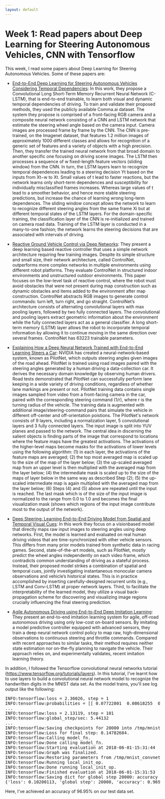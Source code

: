 ```yaml
---
layout: default
---
```

# Week 1: Read papers about Deep Learning for Steering Autonomous Vehicles, CNN with Tensorflow


This week, I read some papers about Deep Learning for Steering Autonomous Vehicles. Some of these papers are: 

* [End-to-End Deep Learning for Steering Autonomous Vehicles Considering Temporal Dependencies](https://arxiv.org/pdf/1710.03804.pdf): In this work, they propose a Convolutional Long Short-Term Memory Recurrent Neural Network (C-LSTM), that is end-to-end trainable, to learn both visual and dynamic temporal dependencies of driving. To train and validate their proposed methods, they used the publicly available Comma.ai dataset. The system they propose is comprised of a front-facing RGB camera and a composite neural network consisting of a CNN and LSTM network that estimate the steering wheel angle based on the camera input. Camera images are processed frame by frame by the CNN. The CNN is pre-trained, on the Imagenet dataset, that features 1.2 million images of approximately 1000 different classes and allows for recognition of a generic set of features and a variety of objects with a high precision. Then, they transfer the trained neural network from that broad domain to another specific one focusing on driving scene images. The LSTM then processes a sequence of w fixed-length feature vectors (sliding window) from the CNN. In turn, the LSTM layers learn to recognize temporal dependences leading to a steering decision Yt based on the inputs from Xt−w to Xt. Small values of t lead to faster reactions, but the network learns only short-term dependences and susceptibility for individually misclassified frames increases. Whereas large values of t lead to a smoother behavior, and hence more stable steering predictions, but increase the chance of learning wrong long-term dependences. The sliding window concept allows the network to learn to recognize different steering angles from the same frame Xi but at different temporal states of the LSTM layers. For the domain-specific training, the classification layer of the CNN is re-initialized and trained on camera road data. Training of the LSTM layer is conducted in a many-to-one fashion; the network learns the steering decisions that are associated with intervals of driving.

* [Reactive Ground Vehicle Control via Deep Networks](https://pdfs.semanticscholar.org/ec17/ec40bb48ec396c626506b6fe5386a614d1c7.pdf): They present a deep learning based reactive controller that uses a simple network architecture requiring few training images. Despite its simple structure and small size, their network architecture, called ControlNet, outperforms more complex networks in multiple environments using different robot platforms. They evaluate ControlNet in structured indoor environments and unstructured outdoor environments. This paper focuses on the low-level task of reactive control, where the robot must avoid obstacles that were not present during map construction such as dynamic obstacles and items added to the environment after map construction. ControlNet abstracts RGB images to generate control commands: turn left, turn right, and go straight. ControlNet’s architecture consists of alternating convolutional layers with max pooling layers, followed by two fully connected layers. The convolutional and pooling layers extract geometric information about the environment while the fully connected layers act as a general classifier. A long short-term memory (LSTM) layer allows the robot to incorporate temporal information by allowing it to continue moving in the same direction over several frames. ControlNet has 63223 trainable parameters.

* [Explaining How a Deep Neural Network Trained with End-to-End Learning Steers a Car](https://arxiv.org/pdf/1704.07911.pdf): NVIDIA has created a neural-network-based system, known as PilotNet, which outputs steering angles given images of the road ahead. PilotNet is trained using road images paired with the steering angles generated by a human driving a data-collection car. It derives the necessary domain knowledge by observing human drivers. Road tests demonstrated that PilotNet can successfully perform lane keeping in a wide variety of driving conditions, regardless of whether lane markings are present or not. PilotNet training data contains single images sampled from video from a front-facing camera in the car, paired with the corresponding steering command (1/r), where r is the turning radius of the vehicle. The training data is augmented with additional image/steering-command pairs that simulate the vehicle in different off-center and off-orientation poistions. The PilotNet's network consists of 9 layers, including a normalization layer, 5 convolutional layers and 3 fully connected layers. The input image is split into YUV planes and passed to the network. The central idea in discerning the salient objects is finding parts of the image that correspond to locations where the feature maps have the greatest activations. The activations of the higher-level maps become masks for the activations of lower levels using the following algorithm: (1) in each layer, the activations of the feature maps are averaged; (2) the top most averaged map is scaled up to the size of the map of the layer below; (3) the up-scaled averaged map from an upper level is then multiplied with the averaged map from the layer below; (4) the intermediate mask is scaled up to the size of the maps of layer below in the same way as described Step (2); (5) the up-scaled intermediate map is again multiplied with the averaged map from the layer below; (6) Steps (4) and (5) above are repeated until the input is reached. The last mask which is of the size of the input image is normalized to the range from 0.0 to 1.0 and becomes the final visualization mask (shows which regions of the input image contribute most to the output of the network).

* [Deep Steering: Learning End-to-End Driving Model from Spatial and Temporal Visual Cues](https://arxiv.org/pdf/1708.03798.pdf): In this work they focus on a visionbased model that directly maps raw input images to steering angles using deep networks. First, the model is learned and evaluated on real human driving videos that are time-synchronized with other vehicle sensors. This differs from many prior models trained from synthetic data in racing games. Second, state-of-the-art models, such as PilotNet, mostly predict the wheel angles independently on each video frame, which contradicts common understanding of driving as a stateful process. Instead, their proposed model strikes a combination of spatial and temporal cues, jointly investigating instantaneous monocular camera observations and vehicle’s historical states. This is in practice accomplished by inserting carefully-designed recurrent units (e.g., LSTM and Conv-LSTM) at proper network layers. Third, to facilitate the interpretability of the learned model, they utilize a visual back-propagation scheme for discovering and visualizing image regions crucially influencing the final steering prediction. 

* [Agile Autonomous Driving using End-to-End Deep Imitation Learning](https://arxiv.org/pdf/1709.07174.pdf): They present an end-to-end imitation learning system for agile, off-road autonomous driving using only low-cost on-board sensors. By imitating a model predictive controller equipped with advanced sensors, they train a deep neural network control policy to map raw, high-dimensional observations to continuous steering and throttle commands. Compared with recent approaches to similar tasks, their method requires neither state estimation nor on-the-fly planning to navigate the vehicle. Their approach relies on, and experimentally validates, recent imitation learning theory.


In addition, I followed the Tensorflow convolutional neural networks tutorial (https://www.tensorflow.org/tutorials/layers). In this tutorial, I've learnt how to use layers to build a convolutional neural network model to recognize the handwritten digits in the MNIST data set. As the model trains, you'll see log output like the following: 

<pre>
INFO:tensorflow:loss = 2.36026, step = 1
INFO:tensorflow:probabilities = [[ 0.07722801  0.08618255  0.09256398, ...]]
...
INFO:tensorflow:loss = 2.13119, step = 101
INFO:tensorflow:global_step/sec: 5.44132
...
INFO:tensorflow:Saving checkpoints for 20000 into /tmp/mnist_convnet_model/model.ckpt.
INFO:tensorflow:Loss for final step: 0.14782684.
INFO:tensorflow:Calling model_fn.
INFO:tensorflow:Done calling model_fn.
INFO:tensorflow:Starting evaluation at 2018-06-01-15:31:44
INFO:tensorflow:Graph was finalized.
INFO:tensorflow:Restoring parameters from /tmp/mnist_convnet_model/model.ckpt-20000
INFO:tensorflow:Running local_init_op.
INFO:tensorflow:Done running local_init_op.
INFO:tensorflow:Finished evaluation at 2018-06-01-15:31:53
INFO:tensorflow:Saving dict for global step 20000: accuracy = 0.9695, global_step = 20000, loss = 0.10200113
{'loss': 0.10200113, 'global_step': 20000, 'accuracy': 0.9695}
</pre>

Here, I've achieved an accuracy of 96.95% on our test data set. 
